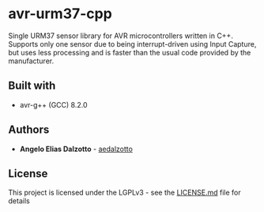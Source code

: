 # avr-urm37-cpp

Single URM37 sensor library for AVR microcontrollers written in C++.
Supports only one sensor due to being interrupt-driven using Input Capture, but uses less processing and is faster than the usual code provided by the manufacturer.

## Built with

* avr-g++ (GCC) 8.2.0

## Authors

* **Angelo Elias Dalzotto** - [aedalzotto](https://github.com/aedalzotto)

## License

This project is licensed under the LGPLv3 - see the [LICENSE.md](LICENSE.md) file for details
